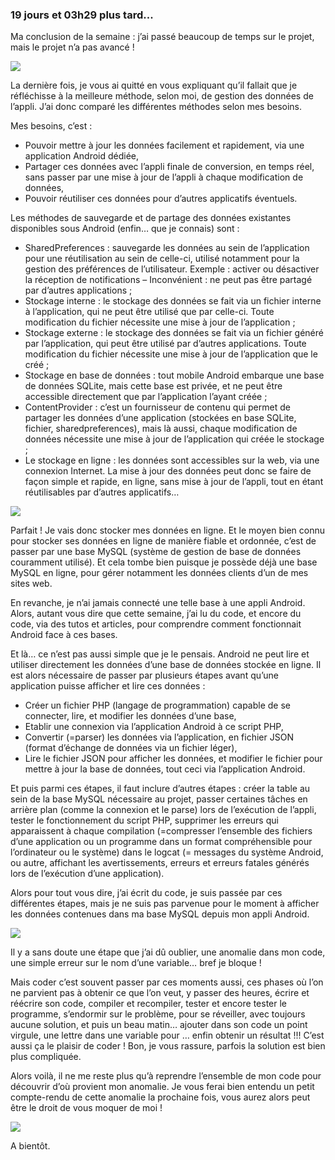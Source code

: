 ### 19 jours et 03h29 plus tard...

Ma conclusion de la semaine : j’ai passé beaucoup de temps sur le projet, mais le projet n’a pas avancé !

<img src = "http://www.reactiongifs.com/r/prc.gif"/>

La dernière fois, je vous ai quitté en vous expliquant qu’il fallait que je réfléchisse à la meilleure méthode, selon moi, de gestion des données de l’appli. J’ai donc comparé les différentes méthodes selon mes besoins.

Mes besoins, c’est :

-	Pouvoir mettre à jour les données facilement et rapidement, via une application Android dédiée,
-	Partager ces données avec l’appli finale de conversion, en temps réel, sans passer par une mise à jour de l’appli à chaque modification de données,
-	Pouvoir réutiliser ces données pour d’autres applicatifs éventuels.

Les méthodes de sauvegarde et de partage des données existantes disponibles sous Android (enfin… que je connais) sont :

-	SharedPreferences : sauvegarde les données au sein de l’application pour une réutilisation au sein de celle-ci, utilisé notamment pour la gestion des préférences de l’utilisateur. Exemple : activer ou désactiver la réception de notifications – Inconvénient : ne peut pas être partagé par d’autres applications ;
-	Stockage interne : le stockage des données se fait via un fichier interne à l’application, qui ne peut être utilisé que par celle-ci. Toute modification du fichier nécessite une mise à jour de l’application ;
-	Stockage externe : le stockage des données se fait via un fichier généré par l’application, qui peut être utilisé par d’autres applications. Toute modification du fichier nécessite une mise à jour de l’application que le créé ;
-	Stockage en base de données : tout mobile Android embarque une base de données SQLite, mais cette base est privée, et ne peut être accessible directement que par l’application l’ayant créée ;
-	ContentProvider : c’est un fournisseur de contenu qui permet de partager les données d’une application (stockées en base SQLite, fichier, sharedpreferences), mais là aussi, chaque modification de données nécessite une mise à jour de l’application qui créée le stockage ;
-	<span class="highlight-span">Le stockage en ligne : les données sont accessibles sur la web, via une connexion Internet. La mise à jour des données peut donc se faire de façon simple et rapide, en ligne, sans mise à jour de l’appli, tout en étant réutilisables par d’autres applicatifs…</span>

<img src="http://www.reactiongifs.com/r/hsk.gif"/>

Parfait ! Je vais donc stocker mes données en ligne. Et le moyen bien connu pour stocker ses données en ligne de manière fiable et ordonnée, c’est de passer par une <span class="highlight-span">base MySQL</span> (système de gestion de base de données couramment utilisé). Et cela tombe bien puisque je possède déjà une base MySQL en ligne, pour gérer notamment les données clients d’un de mes sites web.

En revanche, je n’ai jamais connecté une telle base à une appli Android. Alors, autant vous dire que cette semaine, j’ai lu du code, et encore du code, via des tutos et articles, pour comprendre comment fonctionnait Android face à ces bases.

Et là… ce n’est pas aussi simple que je le pensais. Android ne peut lire et utiliser directement les données d’une base de données stockée en ligne. Il est alors nécessaire de passer par plusieurs étapes avant qu’une application puisse afficher et lire ces données :

-	Créer un <span class="highlight-span">fichier PHP</span> (langage de programmation) capable de se connecter, lire, et modifier les données d’une base,
-	Etablir une connexion via l’application Android à ce script PHP,
-	Convertir (=parser) les données via l’application, en <span class="highlight-span">fichier JSON</span> (format d’échange de données via un fichier léger),
-	Lire le fichier JSON pour afficher les données, et modifier le fichier pour mettre à jour la base de données, tout ceci via l’application Android.

Et puis parmi ces étapes, il faut inclure d’autres étapes : créer la table au sein de la base MySQL nécessaire au projet, passer certaines tâches en arrière plan (comme la connexion et le parse) lors de l’exécution de l’appli, tester le fonctionnement du script PHP, supprimer les erreurs qui apparaissent à chaque <span class="highlight-span">compilation</span> (=compresser l’ensemble des fichiers d’une application ou un programme dans un format compréhensible pour l’ordinateur ou le système) dans le <span class="highlight-span">logcat</span> (= messages du système Android, ou autre, affichant les avertissements, erreurs et erreurs fatales générés lors de l’exécution d’une application).


Alors pour tout vous dire, j’ai écrit du code, je suis passée par ces différentes étapes, mais je ne suis pas parvenue pour le moment à afficher les données contenues dans ma base MySQL depuis mon appli Android.

<img src="http://www.reactiongifs.com/r/dsppntmnt.gif "/>

Il y a sans doute une étape que j’ai dû oublier, une anomalie dans mon code, une simple erreur sur le nom d’une variable… bref je bloque !

Mais coder c’est souvent passer par ces moments aussi, ces phases où l’on ne parvient pas à obtenir ce que l’on veut, y passer des heures, écrire et réécrire son code, compiler et recompiler, tester et encore tester le programme, s’endormir sur le problème, pour se réveiller, avec toujours aucune solution, et puis <span class="highlight-span">un beau matin</span>… ajouter dans son code un point virgule, une lettre dans une variable pour … enfin obtenir un résultat !!! C’est aussi ça le plaisir de coder ! Bon, je vous rassure, parfois la solution est bien plus compliquée.

Alors voilà, il ne me reste plus qu’à reprendre l’ensemble de mon code pour découvrir d’où provient mon anomalie. Je vous ferai bien entendu un petit compte-rendu de cette anomalie la prochaine fois, vous aurez alors peut être le droit de vous moquer de moi !

<img src="http://www.reactiongifs.com/r/pat1.gif"/>

A bientôt.
